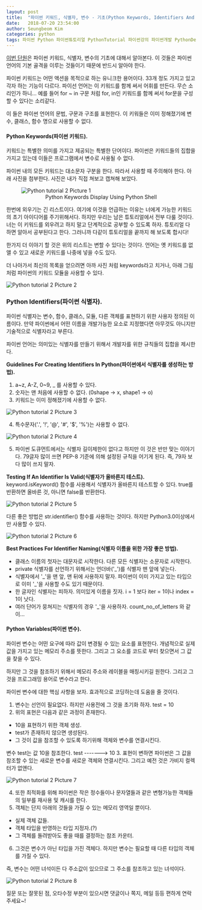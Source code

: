 ```yaml
---
layout: post
title:  "파이썬 키워드, 식별자, 변수 - 기초(Python Keywords, Identifiers And Variables – Fundamentals)"
date:   2018-07-20 23:54:00
author: Seungbeom Kim
categories: python
tags: 파이썬 Python 파이썬튜토리얼 PythonTutorial 파이썬강의 파이썬개발 PythonDevelopment 파이썬키워드식별자변수 PythonKeywordsIdentifiersVariables
---
```


[이번 단원](http://www.techbeamers.com/python-keywords-identifiers-variables/)은 파이썬 키워드, 식별자, 변수의 기초에 대해서 알아본다. 이 것들은 파이썬 언어의 기본 골격을 이루는 것들이기 때문에 반드시 알아야 한다.

파이썬 키워드는 어떤 액션을 목적으로 하는 유니크한 용어이다. 33개 정도 가지고 있고 각자 하는 기능이 다르다. 파이선 언어는 이 키워드를 함께 써서 어휘를 만든다.
무슨 소리인가 하니... 예를 들어 for ~ in 구문 처럼 for, in인 키워드를 함께 써서 for문을 구성할 수 있다는 소리같다.

이 들은 파이썬 언어의 문법, 구문과 구조를 표현한다. 이 키워들은 이미 정해졌기에 변수, 클래스, 함수 명으로 사용할 수 없다.

#### Python Keywords(파이썬 키워드).<br>
키워드는 특별한 의미를 가지고 제공되는 특별한 단어이다. 파이썬은 키워드들의 집합을 가지고 있는데 이들은 프로그램에서 변수로 사용될 수 없다.

파이썬 내의 모든 키워드는 대소문자 구분을 한다. 따라서 사용할 때 주의해야 한다. 아래 사진을 첨부한다. 사진은 내가 직접 쳐보고 캡쳐해 보았다.

<figure>
<img src="{{ site.baseurl }}/assets/develop_diary/python_tutorial_2_1.png" title="Python tutorial 2 Picture 1" class="post-image">
<figcaption style="text-align: center;">Python Keywords Display Using Python Shell</figcaption>
</figure>

한번에 외우기는 긴 리스트이다. 여기에 이것을 언급하는 이유는 너에게 가능한 키워드의 초기 아이디어를 주기위해서다. 하지만 우리는 남은 튜토리얼에서 전부 다룰 것이다. 너는 이 키워드를 외우려고 하지 말고 단계적으로 공부할 수 있도록 하자.
튜토리얼 다 하면 알아서 공부된다고 한다. 그러니까 다같이 튜토리얼을 끝까지 해 보도록 합시다!

한가지 더 이야기 할 것은 위의 리스트는 변할 수 있다는 것이다. 언어는 옛 키워드를 없앨 수 있고 새로운 키워드를 나중에 넣을 수도 있다.

더 나아가서 최신의 목록을 얻으려면 아까 사진 처럼 keywords라고 치거나, 아래 그림처럼 파이썬의 키워드 모듈을 사용할 수 있다.

<img src="{{ site.baseurl }}/assets/develop_diary/python_tutorial_2_2.png" title="Python tutorial 2 Picture 2" class="post-image">

### Python Identifiers(파이썬 식별자).<br>
파이썬 식별자는 변수, 함수, 클래스, 모듈, 다른 객체를 표현하기 위한 사용자 정의된 이름이다. 만약 파이썬에서 어떤 이름을 개발가능한 요소로 지정했다면 아무것도 아니지만 기술적으로 식별자라고 부른다.

파이썬 언어는 의미있는 식별자를 만들기 위해서 개발자를 위한 규칙들의 집합을 제시한다.

__Guidelines For Creating Identifiers In Python(파이썬에서 식별자를 생성하는 방법).__
1. a~z, A-Z, 0~9, _ 를 사용할 수 있다.
2. 숫자는 맨 처음에 사용할 수 없다. (0shape -> x, shape1 -> o)
3. 키워드는 이미 정해졌기에 사용할 수 없다.

<img src="{{ site.baseurl }}/assets/develop_diary/python_tutorial_2_3.png" title="Python tutorial 2 Picture 3" class="post-image">

4. 특수문자('.', '!', '@', '#', '$', '%')는 사용할 수 없다.

<img src="{{ site.baseurl }}/assets/develop_diary/python_tutorial_2_4.png" title="Python tutorial 2 Picture 4" class="post-image">

5. 파이썬 도큐먼트에서는 식별자 길이제한이 없다고 하지만 이 것은 반만 맞는 이야기다.
79글자 많이 쓰면 PEP-8 기준에 의해 설정된 규칙을 어기게 된다.
즉, 79자 보다 많이 쓰지 말자.

__Testing If An Identifier Is Valid(식별자가 올바른지 테스트).__
keyword.isKeyword() 함수를 사용해서 식별자가 올바른지 테스트할 수 있다. true를 반환하면 올바른 것, 아니면 false를 반환한다.

<img src="{{ site.baseurl }}/assets/develop_diary/python_tutorial_2_5.png" title="Python tutorial 2 Picture 5" class="post-image">

다른 좋은 방법은 str.identifier() 함수를 사용하는 것이다. 하지만 Python3.0이상에서만 사용할 수 있다.

<img src="{{ site.baseurl }}/assets/develop_diary/python_tutorial_2_6.png" title="Python tutorial 2 Picture 6" class="post-image">

__Best Practices For Identifier Naming(식별자 이름을 위한 가장 좋은 방법).__
- 클래스 이름의 첫자는 대문자로 시작한다. 다른 모든 식별자는 소문자로 시작한다.
- private 식별자를 선언하기 위해서는 언더바('\_')를 식별자 맨 앞에 넣는다.
- 식별자에서 '\_'을 맨 앞, 맨 뒤에 사용하지 말자. 파이썬이 이미 가지고 있는 타입으로 이미 '\_'을 사용할 수도 있기 때문이다.
- 한 글자인 식별자는 피하자. 의미있게 이름을 짓자.
i = 1 보다 iter = 1이나 index = 1이 낫다.
- 여러 단어가 뭉쳐지는 식별자의 경우 '_'을 사용하자.
count_no_of_letters 와 같이...

#### Python Variables(파이썬 변수).<br>
파이썬 변수는 어떤 요구에 따라 값이 변경될 수 있는 요소를 표현한다. 개념적으로 실제 값을 가지고 있는 메모리 주소를 뜻한다. 그리고 그 요소를 코드로 부터 찾으면서 그 값을 찾을 수 있다.

하지만 그 것을 참조하기 위해서 메모리 주소와 레이블을 매칭시키길 원한다. 그리고 그 것을 프로그래밍 용어로 변수라고 한다.

파이썬 변수에 대한 핵심 사항을 보자. 효과적으로 코딩하는데 도움을 줄 것이다.

1. 변수는 선언이 필요없다. 하지만 사용전에 그 것을 초기화 하자.
test = 10
2. 위의 표현은 다음과 같은 과정이 존재한다.
- 10을 표현하기 위한 객체 생성.
- test가 존재하지 않으면 생성된다.
- 그 것이 값을 참조할 수 있도록 하기위해 객체와 변수를 연결시킨다.

변수 test는 값 10을 참조한다.
test -------> 10
 3. 표현이 변하면 파이썬은 그 값을 참조할 수 있는 새로운 변수를 새로운 객체와 연결시킨다.
그리고 예전 것은 가비지 컬렉터가 없앤다.

<img src="{{ site.baseurl }}/assets/develop_diary/python_tutorial_2_7.png" title="Python tutorial 2 Picture 7" class="post-image">

4. 또한 최적화를 위해 파이썬은 작은 정수들이나 문자열들과 같은 변형가능한 객체들의 일부를 재사용 및 캐시를 한다.
5. 객체는 단지 아래의 것들을 가질 수 있는 메모리 영역일 뿐이다.
- 실제 객체 값들.
- 객체 타입을 반영하는 타입 지정자.(?)
- 그 객체를 돌려받아도 좋을 때를 결정하는 참조 카운터.
6. 그것은 변수가 아닌 타입을 가진 객체다. 하지만 변수는 필요할 때 다른 타입의 객체를 가질 수 있다.

즉, 변수는 어떤 녀석이든 다 주소값이 있으므로 그 주소를 참조하고 있는 녀석이다.

<img src="{{ site.baseurl }}/assets/develop_diary/python_tutorial_2_8.png" title="Python tutorial 2 Picture 8" class="post-image">

질문 또는 잘못된 점, 오타수정 부분이 있으시면 댓글이나 쪽지, 메일 등등 편하게 연락주세요~!
